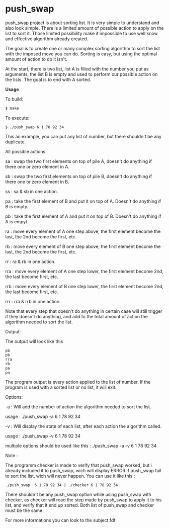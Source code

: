 # push_swap
push_swap project is about sorting list. It is very simple to understand and also look simple. There is a limited amount of possible action to apply on the list to sort it. Those limited possibility make it impossible to use well know and effective algorithm already created. 

The goal is to create one or many complex sorting algorithm to sort the list with the imposed move you can do. Sorting is easy, but using the optimal amount of action to do it isn't.

At the start, there is two list, list A is filled with the number you put as arguments, the list B is empty and used to perform our possible action on the lists. The goal is to end with A sorted.

**Usage**

To build:

```bash
$ make
```

To execute:

```
$ ./push_swap 6 1 78 92 34
```
This an example, you can put any list of number, but there shouldn't be any duplicate.

All possible actions:

  sa : swap the two first elements on top of pile A, doesn't do anything if there one or zero element in A.
 
  sb : swap the two first elements on top of pile B, doesn't do anything if there one or zero element in B.
  
  ss : sa & sb in one action.
  
  pa : take the first element of B and put it on top of A. Doesn't do anything if B is empty.
  
  pb : take the first element of A and put it on top of B. Doesn't do anything if A is empyt.

  ra : move every element of A one step above, the first element become the last, the 2nd become the first, etc.
  
  rb : move every element of B one step above, the first element become the last, the 2nd become the first, etc.

  rr : ra & rb in one action.
  
  rra : move every element of A one step lower, the first element become 2nd, the last become first, etc.
  
  rrb : move every element of B one step lower, the first element become 2nd, the last become first, etc.
  
  rrr : rra & rrb in one action.
  
  Note that every step that doesn't do anything in certain case will still trigger if they doesn't do anything, and add to the total amount of action the algorithm needed to sort the list.



Output:

The output will look like this

```
pb
pb
rra
rb
pa
pa
```
The program output is every action applied to the list of number. If the program is used with a sorted list or no list, it will exit.

Options:

-a : Will add the number of action the algorithm needed to sort the list.

usage : ./push_swap -a 6 1 78 92 34

-v : Will display the state of each list, after each action the algorithm called.

usage : ./push_swap -v 6 1 78 92 34

multiple options should be used like this : ./push_swap -a -v 6 1 78 92 34

Note :

The programm checker is made to verify that push_swap worked, but i already included it to push_swap, wich will display ERROR if push_swap fail to sort the list, wich will never happen.
You can use it like this :

```
./push_swap  6 1 78 92 34 | ./checker 6 1 78 92 34
```

There shouldn't be any push_swap option while using push_swap with checker, as checker will read the step made by push_swap to apply it to his list, and verify that it end up sorted. Both list of push_swap and checker must be the same.

For more informations you can look to the subject.fdf
 

